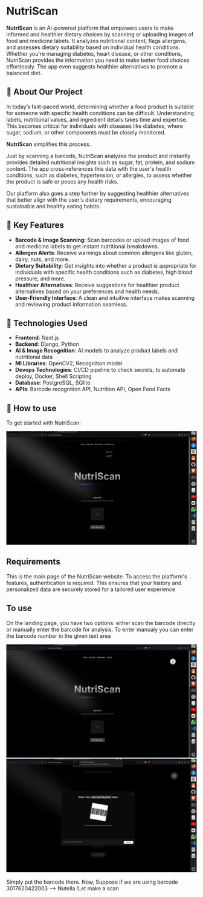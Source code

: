 # NutriScan

**NutriScan** is an AI-powered platform that empowers users to make informed and healthier dietary choices by scanning or uploading images of food and medicine labels. It analyzes nutritional content, flags allergens, and assesses dietary suitability based on individual health conditions. Whether you're managing diabetes, heart disease, or other conditions, NutriScan provides the information you need to make better food choices effortlessly. The app even suggests healthier alternatives to promote a balanced diet.

## 🚀 About Our Project

In today’s fast-paced world, determining whether a food product is suitable for someone with specific health conditions can be difficult. Understanding labels, nutritional values, and ingredient details takes time and expertise. This becomes critical for individuals with diseases like diabetes, where sugar, sodium, or other components must be closely monitored.

**NutriScan** simplifies this process.

Just by scanning a barcode, NutriScan analyzes the product and instantly provides detailed nutritional insights such as sugar, fat, protein, and sodium content. The app cross-references this data with the user's health conditions, such as diabetes, hypertension, or allergies, to assess whether the product is safe or poses any health risks.

Our platform also goes a step further by suggesting healthier alternatives that better align with the user's dietary requirements, encouraging sustainable and healthy eating habits.

## 🎯 Key Features
- **Barcode & Image Scanning**: Scan barcodes or upload images of food and medicine labels to get instant nutritional breakdowns.
- **Allergen Alerts**: Receive warnings about common allergens like gluten, dairy, nuts, and more.
- **Dietary Suitability**: Get insights into whether a product is appropriate for individuals with specific health conditions such as diabetes, high blood pressure, and more.
- **Healthier Alternatives**: Receive suggestions for healthier product alternatives based on your preferences and health needs.
- **User-Friendly Interface**: A clean and intuitive interface makes scanning and reviewing product information seamless.

## 🔧 Technologies Used
- **Frontend**:  Next.js
- **Backend**: Django, Python
- **AI & Image Recognition**: AI models to analyze product labels and nutritional data
- **Ml Libraries**: OpenCV2, Recognition model 
- **Devops Technologies**: CI/CD pipeline to check secrets, to automate deploy, Docker, Shell Scripting
- **Database**: PostgreSQL, SQlite 
- **APIs**: Barcode recognition API, Nutrition API, Open Food Facts

## 🏁 How to use 
To get started with NutriScan:


![NutriScan Demo](web_pages/page1.png)

## Requirements
This is the main page of the NutriScan website. To access the platform's features, authentication is required. This ensures that your history and personalized data are securely stored for a tailored user experience

## To use
On the landing page, you have two options: either scan the barcode directly or manually enter the barcode for analysis.
To enter manualy you can enter the barcode number in the given text area

![NutriScan Demo](web_pages/page3.png)
![NutriScan Demo](web_pages/page4.png)


Simply put the barcode there. 
Now, Suppose if we are using barcode 3017620422003 --> Nutella 
!Let make a scan 

